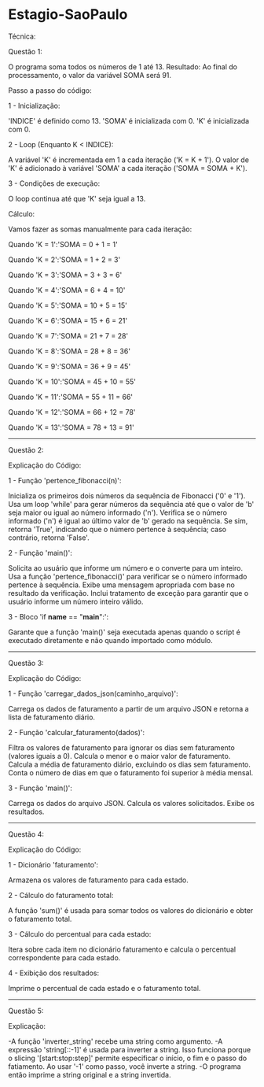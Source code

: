 # Estagio-SaoPaulo
Técnica:

Questão 1:

O programa soma todos os números de 1 até 13.
Resultado:
Ao final do processamento, o valor da variável SOMA será 91.

Passo a passo do código:

1 - Inicialização:

'INDICE' é definido como 13.
'SOMA' é inicializada com 0.
'K' é inicializada com 0.

2 - Loop (Enquanto K < INDICE):

A variável 'K' é incrementada em 1 a cada iteração ('K = K + 1').
O valor de 'K' é adicionado à variável 'SOMA' a cada iteração ('SOMA = SOMA + K').

3 - Condições de execução:

O loop continua até que 'K' seja igual a 13.

Cálculo:

Vamos fazer as somas manualmente para cada iteração:

Quando 'K = 1':'SOMA = 0 + 1 = 1'

Quando 'K = 2':'SOMA = 1 + 2 = 3'

Quando 'K = 3':'SOMA = 3 + 3 = 6'

Quando 'K = 4':'SOMA = 6 + 4 = 10'

Quando 'K = 5':'SOMA = 10 + 5 = 15'

Quando 'K = 6':'SOMA = 15 + 6 = 21'

Quando 'K = 7':'SOMA = 21 + 7 = 28'

Quando 'K = 8':'SOMA = 28 + 8 = 36'

Quando 'K = 9':'SOMA = 36 + 9 = 45'

Quando 'K = 10':'SOMA = 45 + 10 = 55'

Quando 'K = 11':'SOMA = 55 + 11 = 66'

Quando 'K = 12':'SOMA = 66 + 12 = 78'

Quando 'K = 13':'SOMA = 78 + 13 = 91'

______________________________________________________________________________________________________________________________________________________________________
Questão 2:

Explicação do Código:

1 - Função 'pertence_fibonacci(n)':

Inicializa os primeiros dois números da sequência de Fibonacci ('0' e '1').
Usa um loop 'while' para gerar números da sequência até que o valor de 'b' seja maior ou igual ao número informado ('n').
Verifica se o número informado ('n') é igual ao último valor de 'b' gerado na sequência. Se sim, retorna 'True', 
indicando que o número pertence à sequência; caso contrário, retorna 'False'.

2 - Função 'main()':

Solicita ao usuário que informe um número e o converte para um inteiro.
Usa a função 'pertence_fibonacci()' para verificar se o número informado pertence à sequência.
Exibe uma mensagem apropriada com base no resultado da verificação.
Inclui tratamento de exceção para garantir que o usuário informe um número inteiro válido.

3 - Bloco 'if __name__ == "__main__":':

Garante que a função 'main()' seja executada apenas quando o script é executado diretamente e não quando importado como módulo.

______________________________________________________________________________________________________________________________________________________________________
Questão 3:

Explicação do Código:

1 - Função 'carregar_dados_json(caminho_arquivo)':

Carrega os dados de faturamento a partir de um arquivo JSON e retorna a lista de faturamento diário.

2 - Função 'calcular_faturamento(dados)':

Filtra os valores de faturamento para ignorar os dias sem faturamento (valores iguais a 0).
Calcula o menor e o maior valor de faturamento.
Calcula a média de faturamento diário, excluindo os dias sem faturamento.
Conta o número de dias em que o faturamento foi superior à média mensal.

3 - Função 'main()':

Carrega os dados do arquivo JSON.
Calcula os valores solicitados.
Exibe os resultados.

_______________________________________________________________________________________________________________________________________________________________________
Questão 4:

Explicação do Código:

1 - Dicionário 'faturamento':

Armazena os valores de faturamento para cada estado.

2 - Cálculo do faturamento total:

A função 'sum()' é usada para somar todos os valores do dicionário e obter o faturamento total.

3 - Cálculo do percentual para cada estado:

Itera sobre cada item no dicionário faturamento e calcula o percentual correspondente para cada estado.

4 - Exibição dos resultados:

Imprime o percentual de cada estado e o faturamento total.

________________________________________________________________________________________________________________________________________________________________________
Questão 5:

Explicação:

-A função 'inverter_string' recebe uma string como argumento.
-A expressão 'string[::-1]' é usada para inverter a string. Isso funciona porque o slicing '[start:stop:step]' 
 permite especificar o início, o fim e o passo do fatiamento. Ao usar '-1' como passo, você inverte a string.
-O programa então imprime a string original e a string invertida.


